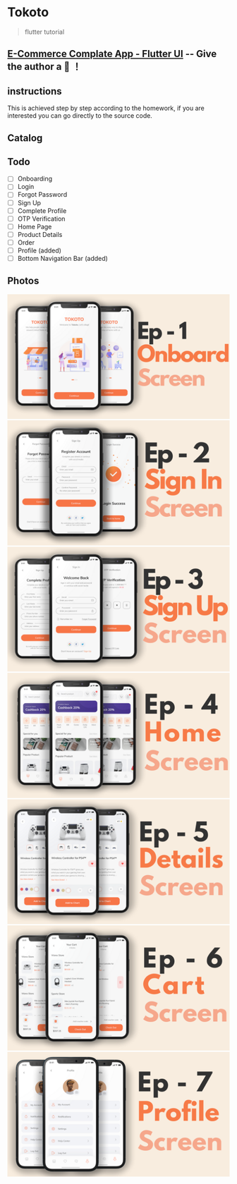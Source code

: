 # Tokoto

> flutter tutorial

## [E-Commerce Complate App - Flutter UI](https://github.com/abuanwar072/E-commerce-Complete-Flutter-UI) --  Give the author a :star2: ！  

## instructions

This is achieved step by step according to the homework, if you are interested you can go directly to the source code.  

## Catalog  


## Todo  
- [ ] Onboarding
- [ ] Login
- [ ] Forgot Password
- [ ] Sign Up
- [ ] Complete Profile
- [ ] OTP Verification
- [ ] Home Page
- [ ] Product Details
- [ ] Order
- [ ] Profile (added)
- [ ] Bottom Navigation Bar (added)

## Photos
![](1.png)
![](2.png)
![](3.png)
![](4.png)
![](5.png)
![](6.png)
![](7.png)
